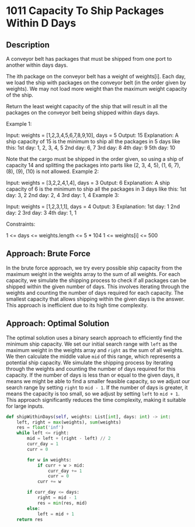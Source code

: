 # 1011 Capacity To Ship Packages Within D Days

## Description

A conveyor belt has packages that must be shipped from one port to another within days days.

The ith package on the conveyor belt has a weight of weights[i]. Each day, we load the ship with packages on the conveyor belt (in the order given by weights). We may not load more weight than the maximum weight capacity of the ship.

Return the least weight capacity of the ship that will result in all the packages on the conveyor belt being shipped within days days.

Example 1:

Input: weights = [1,2,3,4,5,6,7,8,9,10], days = 5
Output: 15
Explanation: A ship capacity of 15 is the minimum to ship all the packages in 5 days like this:
1st day: 1, 2, 3, 4, 5
2nd day: 6, 7
3rd day: 8
4th day: 9
5th day: 10

Note that the cargo must be shipped in the order given, so using a ship of capacity 14 and splitting the packages into parts like (2, 3, 4, 5), (1, 6, 7), (8), (9), (10) is not allowed.
Example 2:

Input: weights = [3,2,2,4,1,4], days = 3
Output: 6
Explanation: A ship capacity of 6 is the minimum to ship all the packages in 3 days like this:
1st day: 3, 2
2nd day: 2, 4
3rd day: 1, 4
Example 3:

Input: weights = [1,2,3,1,1], days = 4
Output: 3
Explanation:
1st day: 1
2nd day: 2
3rd day: 3
4th day: 1, 1

Constraints:

1 <= days <= weights.length <= 5 \* 104
1 <= weights[i] <= 500

## Approach: Brute Force

In the brute force approach, we try every possible ship capacity from the maximum weight in the weights array to the sum of all weights. For each capacity, we simulate the shipping process to check if all packages can be shipped within the given number of days. This involves iterating through the weights and counting the number of days required for each capacity. The smallest capacity that allows shipping within the given days is the answer. This approach is inefficient due to its high time complexity.

## Approach: Optimal Solution

The optimal solution uses a binary search approach to efficiently find the minimum ship capacity. We set our initial search range with `left` as the maximum weight in the weights array and `right` as the sum of all weights. We then calculate the middle value `mid` of this range, which represents a potential ship capacity. We simulate the shipping process by iterating through the weights and counting the number of days required for this capacity. If the number of days is less than or equal to the given days, it means we might be able to find a smaller feasible capacity, so we adjust our search range by setting `right` to `mid - 1`. If the number of days is greater, it means the capacity is too small, so we adjust by setting `left` to `mid + 1`. This approach significantly reduces the time complexity, making it suitable for large inputs.

```python
def shipWithinDays(self, weights: List[int], days: int) -> int:
    left, right = max(weights), sum(weights)
    res = float('inf')
    while left <= right:
        mid = left + (right - left) // 2
        curr_day = 1
        curr = 0

        for w in weights:
            if curr + w > mid:
                curr_day += 1
                curr = 0
            curr += w

        if curr_day <= days:
            right = mid - 1
            res = min(res, mid)
        else:
            left = mid + 1
    return res
```
